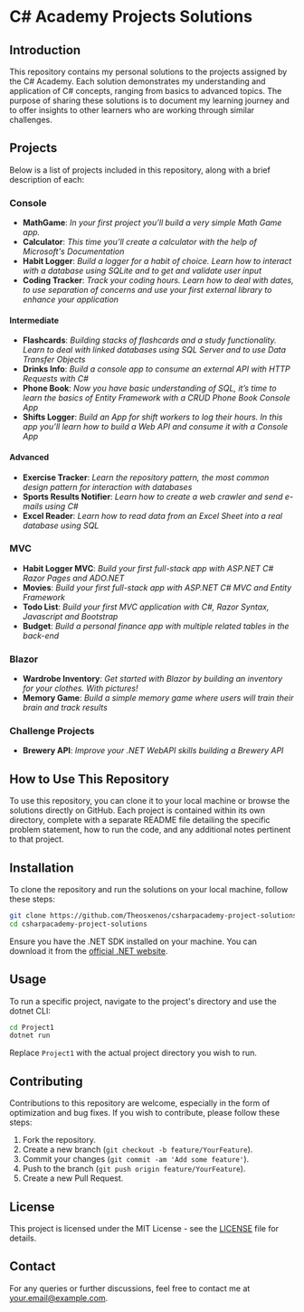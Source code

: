 # C# Academy Projects Solutions

## Introduction
This repository contains my personal solutions to the projects assigned by the C# Academy. Each solution demonstrates my understanding and application of C# concepts, ranging from basics to advanced topics. The purpose of sharing these solutions is to document my learning journey and to offer insights to other learners who are working through similar challenges.

## Projects
Below is a list of projects included in this repository, along with a brief description of each:

### Console
- **MathGame**: *In your first project you’ll build a very simple Math Game app.*
- **Calculator**: _This time you’ll create a calculator with the help of Microsoft's Documentation_
- **Habit Logger**: _Build a logger for a habit of choice. Learn how to interact with a database using SQLite and to get and validate user input_
- **Coding Tracker**: _Track your coding hours. Learn how to deal with dates, to use separation of concerns and use your first external library to enhance your application_
#### Intermediate
- **Flashcards**: _Building stacks of flashcards and a study functionality. Learn to deal with linked databases using SQL Server and to use Data Transfer Objects_
- **Drinks Info**: _Build a console app to consume an external API with HTTP Requests with C#_
- **Phone Book**: _Now you have basic understanding of SQL, it’s time to learn the basics of Entity Framework with a CRUD Phone Book Console App_
- **Shifts Logger**: _Build an App for shift workers to log their hours. In this app you’ll learn how to build a Web API and consume it with a Console App_
#### Advanced
- **Exercise Tracker**: _Learn the repository pattern, the most common design pattern for interaction with databases_
- **Sports Results Notifier**: _Learn how to create a web crawler and send e-mails using C#_
- **Excel Reader**: _Learn how to read data from an Excel Sheet into a real database using SQL_

### MVC
- **Habit Logger MVC**: _Build your first full-stack app with ASP.NET C# Razor Pages and ADO.NET_
- **Movies**: _Build your first full-stack app with ASP.NET C# MVC and Entity Framework_
- **Todo List**: _Build your first MVC application with C#, Razor Syntax, Javascript and Bootstrap_
- **Budget**: _Build a personal finance app with multiple related tables in the back-end_

### Blazor
- **Wardrobe Inventory**: _Get started with Blazor by building an inventory for your clothes. With pictures!_
- **Memory Game**: _Build a simple memory game where users will train their brain and track results_

### Challenge Projects
- **Brewery API**: _Improve your .NET WebAPI skills building a Brewery API_

## How to Use This Repository
To use this repository, you can clone it to your local machine or browse the solutions directly on GitHub. Each project is contained within its own directory, complete with a separate README file detailing the specific problem statement, how to run the code, and any additional notes pertinent to that project.

## Installation

To clone the repository and run the solutions on your local machine, follow these steps:

```bash
git clone https://github.com/Theosxenos/csharpacademy-project-solutions.git
cd csharpacademy-project-solutions
```

Ensure you have the .NET SDK installed on your machine. You can download it from the [official .NET website](https://dotnet.microsoft.com/download).

## Usage

To run a specific project, navigate to the project's directory and use the dotnet CLI:

```bash
cd Project1
dotnet run
```

Replace `Project1` with the actual project directory you wish to run.

## Contributing
Contributions to this repository are welcome, especially in the form of optimization and bug fixes. If you wish to contribute, please follow these steps:

1. Fork the repository.
2. Create a new branch (`git checkout -b feature/YourFeature`).
3. Commit your changes (`git commit -am 'Add some feature'`).
4. Push to the branch (`git push origin feature/YourFeature`).
5. Create a new Pull Request.

## License
This project is licensed under the MIT License - see the [LICENSE](LICENSE) file for details.

## Contact
For any queries or further discussions, feel free to contact me at your.email@example.com.
